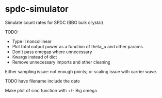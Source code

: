 # spdc-simulator
Simulate count rates for SPDC (BBO bulk crystal)

TODO:
- Type II noncollinear
- Plot total output power as a function of theta_p and other params
- Don't pass omegap where unnecessary
- Kwargs instead of dict
- Remove unnecessary imports and other cleaning

Either sampling issue: not enough points; or scaling issue with carrier wave.

TODO have filename include the date

Make plot of sinc function with +/- Big omega